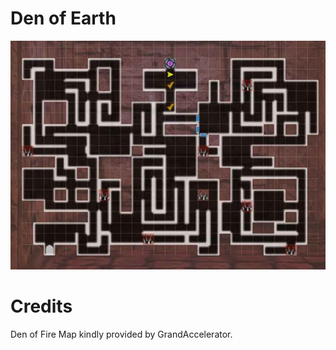# Den of Earth

![Den of Fire](img/den-of-fire/den-of-fire-v1.jpg)

# Credits

Den of Fire Map kindly provided by GrandAccelerator.